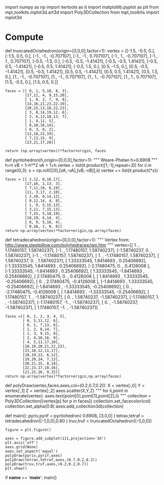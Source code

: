 import numpy as np
import itertools as it
import matplotlib.pyplot as plt
from mpl_toolkits.mplot3d.art3d import Poly3DCollection
from mpl_toolkits import mplot3d

# Compute

def truncatedOctahedron(origin=[0,0,0],factor=1):
	vertex =  [[-1.5, -0.5, 0.],
			   [-1.5, 0.5, 0.],
			   [-1., -1., -0.707107],
			   [-1., -1., 0.707107],
			   [-1., 1., -0.707107],
			   [-1., 1., 0.707107],
			   [-0.5, -1.5, 0.],
			   [-0.5, -0.5, -1.41421],
			   [-0.5, -0.5, 1.41421],
			   [-0.5, 0.5, -1.41421],
			   [-0.5, 0.5, 1.41421],
			   [-0.5, 1.5, 0.],
			   [0.5, -1.5, 0.],
			   [0.5, -0.5, -1.41421],
			   [0.5, -0.5, 1.41421],
			   [0.5, 0.5, -1.41421],
			   [0.5, 0.5, 1.41421],
			   [0.5, 1.5, 0.],
			   [1., -1., -0.707107],
			   [1., -1., 0.707107],
			   [1., 1., -0.707107],
			   [1., 1., 0.707107],
			   [1.5, -0.5, 0.],
			   [1.5, 0.5, 0.]]

	faces = [[ 0, 1, 5,10, 8, 3],
			 [17,11, 4, 9,15,20],
			 [ 1, 0, 2, 7, 9, 4],
			 [14,16,21,23,22,19],
			 [20,15,13,18,22,23],
			 [ 3, 8,14,19,12, 6],
			 [ 2, 6,12,18,13, 7],
			 [ 1, 4,11, 5],
			 [ 8,10,16,14],
			 [ 0, 3, 6, 2],
			 [12,18,22,19],
			 [ 7,13,15, 9],
			 [23,21,17,20]]

	return (np.array(vertex))*factor+origin, faces

def pyritohedron(h,origin=[0,0,0],factor=1):
	"""
		Weare-Phelan h=0.6908
	"""
	h=h
	vB = 1-h**2
	vA = 1+h
	vertex =  list(it.product([1,-1],repeat=3))
	for ii in range(0,3):
		x = np.roll([[0],[vA,-vA],[vB,-vB]],ii)
		vertex += list(it.product(*x))

	faces = [[ 2,12, 0,16,17],
			 [17,16, 1,13, 3],
			 [ 7,11,10, 6,19],
			 [11, 3,17, 2,10],
			 [ 2,10, 6,14,12],
			 [ 0,12,14, 4, 8],
			 [ 1, 9, 5,15,13],
			 [ 3,11, 7,15,13],
			 [ 7,15, 5,18,19],
			 [18,19, 6,14, 4],
			 [ 8, 9, 5,18, 4],
			 [ 0,16, 1, 9, 8]]
	return np.array(vertex)*factor+origin,np.array(faces)

def tetradecahedron(origin=[0,0,0],factor=1):
	"""
		Vertex from: http://www.steelpillow.com/polyhedra/wp/wp.htm
	"""
	vertex=[[ 1.        ,  1.17480157,  1.58740237],
 			[-1.        ,  1.17480157,  1.58740237],
 			[-1.58740237,  0.        ,  1.58740237],
 			[-1.        , -1.17480157,  1.58740237],
 			[ 1.        , -1.17480157,  1.58740237],
 			[ 1.58740237,  0.        ,  1.58740237],
 			[ 1.33333545,  1.8414693 ,  0.25406692],
 			[-1.33333545,  1.8414693 ,  0.25406692],
 			[-2.17480475,  0.        ,  0.4126008 ],
 			[-1.33333545, -1.8414693 ,  0.25406692],
 			[ 1.33333545, -1.8414693 ,  0.25406692],
 			[ 2.17480475,  0.        ,  0.4126008 ],
 			[ 1.8414693 ,  1.33333545, -0.25406692],
 			[ 0.        ,  2.17480475, -0.4126008 ],
 			[-1.8414693 ,  1.33333545, -0.25406692],
 			[-1.8414693 , -1.33333545, -0.25406692],
 			[ 0.        , -2.17480475, -0.4126008 ],
 			[ 1.8414693 , -1.33333545, -0.25406692],
 			[ 1.17480157,  1.        , -1.58740237],
 			[ 0.        ,  1.58740237, -1.58740237],
 			[-1.17480157,  1.        , -1.58740237],
 			[-1.17480157, -1.        , -1.58740237],
 			[ 0.        , -1.58740237, -1.58740237],
 			[ 1.17480157, -1.        , -1.58740237]]

	faces =[[ 0, 1, 2, 3, 4, 5],
			[ 0, 5,11,12, 6],
			[ 0, 1, 7,13, 6],
			[ 1, 2, 8,14, 7],
			[ 2, 3, 9,15, 8],
			[ 3, 4,10,16, 9],
			[ 4, 5,11,17,10],
			[18,19,20,21,22,23],
			[23,18,12,11,17],
			[18,19,13, 6,12],
			[19,20,14, 7,13],
			[20,21,15, 8,14],
			[22,23,17,10,16],
			[21,22,16, 9,15]]
	return np.array(vertex)*factor+origin,np.array(faces)

def polyDraw(vertex,faces,axes,col=(0.2,0.7,0.2)):
	X = vertex[:,0]
	Y = vertex[:,1]
	Z = vertex[:,2]
	axes.scatter(X,Y,Z)
	"""
	for ii,point in enumerate(vertex):
		axes.text(point[0],point[1],point[2],ii)
	"""
	collection = Poly3DCollection([vertex[p] for p in faces])
	collection.set_facecolor(col)
	collection.set_alpha(0.8)
	axes.add_collection3d(collection)

def main():
	pyriv,pyrif = pyritohedron( 0.6908, [3,0,0] )
	tetrav,tetraf = tetradecahedron([-1,0,0],0.80 )
	truv,truf = truncatedOctahedron([-5,0,0])

	figure = plt.figure()

	axes = figure.add_subplot(111,projection='3d')
	plt.axis('off')
	axes.grid(None)
	axes.set_aspect('equal')
	polyDraw(pyriv,pyrif,axes)
	polyDraw(tetrav,tetraf,axes,(0.7,0.2,0.2))
	polyDraw(truv,truf,axes,(0.2,0.2,0.7))
	plt.show()	


if __name__ == '__main__':
	main()

